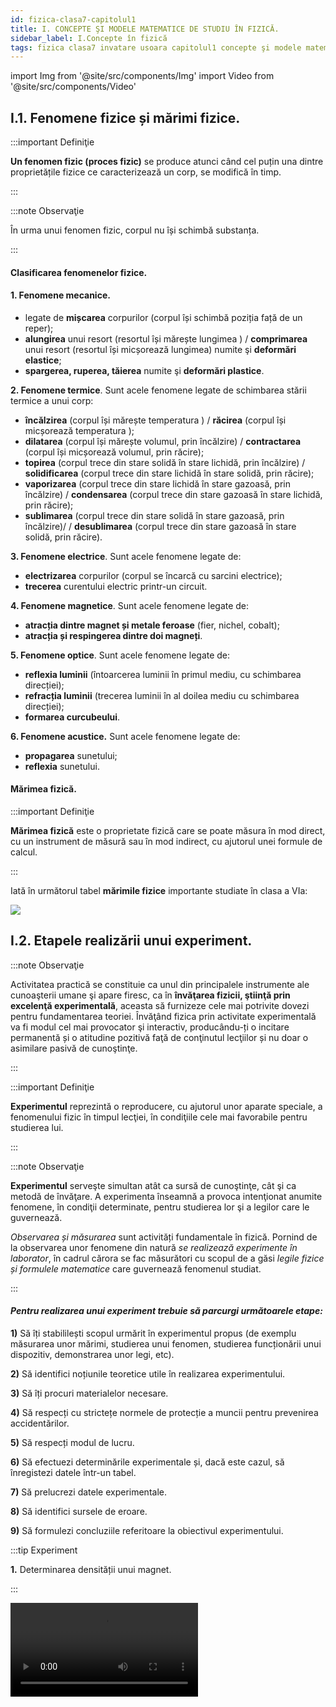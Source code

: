 ```yaml
---
id: fizica-clasa7-capitolul1
title: I. CONCEPTE ŞI MODELE MATEMATICE DE STUDIU ÎN FIZICĂ.
sidebar_label: I.Concepte în fizică
tags: fizica clasa7 invatare usoara capitolul1 concepte şi modele matematice de studiu în fizică
---
```


import Img from '@site/src/components/Img'
import Video from '@site/src/components/Video'



## I.1. Fenomene fizice și mărimi fizice.

:::important Definiţie

**Un fenomen fizic (proces fizic)** se produce atunci când cel puțin una dintre proprietățile fizice ce caracterizează un corp, se modifică în timp.

:::


:::note Observaţie

În urma unui fenomen fizic, corpul nu își schimbă substanța. 

:::




#### Clasificarea fenomenelor fizice.


#### 1. Fenomene mecanice.

- legate de **mișcarea** corpurilor (corpul își schimbă poziția față de un reper);
- **alungirea** unui resort (resortul își mărește lungimea ) / **comprimarea** unui resort (resortul își micșorează lungimea) numite şi **deformări elastice**;
- **spargerea, ruperea, tăierea** numite şi **deformări plastice**.



**2. Fenomene termice**. Sunt acele fenomene legate de schimbarea stării termice a unui corp:

- **încălzirea** (corpul își mărește temperatura ) / **răcirea**  (corpul își micșorează temperatura );
- **dilatarea** (corpul își mărește volumul, prin încălzire)  / **contractarea** (corpul își micșorează volumul, prin răcire);
- **topirea** (corpul trece din stare solidă în stare lichidă, prin încălzire) / **solidificarea** (corpul trece din stare lichidă în stare solidă, prin răcire);
- **vaporizarea** (corpul trece din stare lichidă în stare gazoasă, prin încălzire) / **condensarea** (corpul trece din stare gazoasă în stare lichidă, prin răcire);
- **sublimarea** (corpul trece din stare solidă în stare gazoasă, prin încălzire)/ / **desublimarea** (corpul trece din stare gazoasă în stare solidă, prin răcire).
 


**3. Fenomene electrice**. Sunt acele fenomene legate de:

- **electrizarea** corpurilor (corpul se încarcă cu sarcini electrice);
- **trecerea** curentului electric printr-un circuit.




**4. Fenomene magnetice**. Sunt acele fenomene legate de:

- **atracția dintre magnet și metale feroase** (fier, nichel, cobalt);
- **atracția și respingerea dintre doi magneți**.


**5. Fenomene optice**. Sunt acele fenomene legate de:

- **reflexia luminii** (întoarcerea luminii în primul mediu, cu schimbarea direcției);
- **refracția luminii** (trecerea luminii în al doilea  mediu cu schimbarea direcției);
- **formarea curcubeului**.


**6. Fenomene acustice.** Sunt acele fenomene legate de:

- **propagarea** sunetului;
- **reflexia** sunetului.



#### Mărimea fizică.

:::important Definiţie

**Mărimea fizică** este o proprietate fizică care se poate măsura în mod direct, cu un instrument de măsură sau în mod indirect, cu ajutorul unei formule de calcul.

:::

Iată în următorul tabel **mărimile fizice** importante studiate în clasa a VIa:


<Img src="fizica/clasa7/capitolul1/1_1_Poza1_TabelMarimiFizice.jpg" />








## I.2. Etapele realizării unui experiment.


:::note Observaţie

Activitatea practică se constituie ca unul din principalele instrumente ale cunoaşterii umane şi apare firesc, ca în **învăţarea fizicii, ştiinţă prin excelenţă experimentală**, aceasta să furnizeze cele mai potrivite dovezi pentru fundamentarea teoriei. Învăţând fizica prin activitate experimentală va fi modul cel mai provocator şi interactiv, producându-ți o incitare permanentă și o atitudine pozitivă faţă de conţinutul lecţiilor și nu doar o asimilare pasivă de cunoştinţe.

:::




:::important Definiţie

**Experimentul** reprezintă o reproducere, cu ajutorul unor aparate speciale, a fenomenului fizic în timpul lecţiei, în condiţiile cele mai favorabile pentru studierea lui. 

:::



:::note Observaţie

**Experimentul** serveşte simultan atât ca sursă de cunoştinţe, cât şi ca metodă de învăţare. A experimenta înseamnă a provoca intenţionat anumite fenomene, în condiţii determinate, pentru studierea lor şi a legilor care le guvernează.

_Observarea și măsurarea_ sunt activități fundamentale în fizică. Pornind de la observarea unor fenomene din natură _se realizează experimente în laborator_, în cadrul cărora se fac măsurători cu scopul de a găsi _legile fizice și formulele matematice_ care guvernează fenomenul studiat.

:::


#### _Pentru realizarea unui experiment trebuie să parcurgi următoarele etape:_


**1)**	Să îți stabililești scopul urmărit în experimentul propus (de exemplu măsurarea unor mărimi, studierea unui fenomen, studierea funcționării unui dispozitiv, demonstrarea unor legi, etc).

**2)**	Să identifici noțiunile teoretice utile în realizarea experimentului.

**3)**	Să îți procuri  materialelor necesare.

**4)**	Să respecți cu strictețe normele de protecție a muncii pentru prevenirea accidentărilor.

**5)**	Să respecți modul de lucru.

**6)**	Să efectuezi determinările experimentale și, dacă este cazul, să înregistezi datele într-un tabel.

**7)**	Să prelucrezi datele experimentale.

**8)**	Să identifici sursele de eroare.

**9)**	Să formulezi concluziile  referitoare la obiectivul experimentului.





:::tip Experiment

**1.** Determinarea densității unui magnet.

:::


<Video src="https://www.youtube.com/embed/Z9sNM5yP1LE" />




**Materiale necesare:**: 3 magneți naturali de diferite dimensiuni, cântar sau balanță, cilindru gradat cu apă, riglă, hârtie milimetrică (foaie de matematică).



**Modul de lucru:** 

- Cântărește, pe rând, fiecare magnet pentru a determina masa lor.
- Măsoară volumul fiecărui magnet cu cilindrul gradat.
- Completează  datele în următorul tabel și prelucrează-le.




<Img src="fizica/clasa7/capitolul1/1_2_Experiment_Poza1_Tabel.jpg" />


- Dă rezultatul măsurării:

<Img src="fizica/clasa7/capitolul1/1_2_Experiment_Poza2_RezultatulMasurarii.jpg" />

- Reprezintă grafic masa corpului  în funcție de volumul lui. Vei obține o linie dreaptă. Dacă îți alegi un punct arbitrar de pe dreaptă, vei afla masa corpului la un anumit volum al său. De exemplu pentru punctul roșu: avem  m = 18,5g  și V = 4cm<sup>3</sup> .

<Img src="fizica/clasa7/capitolul1/1_2_Experiment_Poza3_Grafic.jpg" />


- **Ce observi?** Pentru o anumită substanță, cu cât crește masa sa, cu atât crește și volumul său. 

**Concluzia experimentului:** 
- Densitatea este o constantă pentru o anumită substanță, fiind egală cu raportul dintre masa și volumul corpului.





:::tip Experiment

**2.** Verificarea experimentală a teoremei lui Pitagora.

:::


<Video src="https://www.youtube.com/embed/0adcK-6uPxM" />




**Materiale necesare:**: riglă, hârtie milimetrică (foaie de matematică).



**Modul de lucru:** 

- Desenează pe hârtia milimetrică trei triungiuri dreptunghice de diferite dimensiuni.
- Măsoară,  pentru fiecare, lungimea ipotenuzei (latura opusă unghiului drept) și a celor două catete.
- Completează  datele în următorul tabel și prelucrează-le.





<Img src="fizica/clasa7/capitolul1/1_2_Experiment2_Poza1_Tabel.jpg" />


- **Ce observi?** Cu cât crește ipotenuza la pătrat, cu atât crește și suma pătratelor catetelor.



<Img src="fizica/clasa7/capitolul1/1_2_Experiment2_Poza2_Grafic.jpg" />



**Concluzia experimentului:** 
- Într-un triunghi dreptunghic, pătratul ipotenuzei este egal cu suma pătratelor celor două catete.


:::caution Aplică ce ai învăţat: Tema 1

- În cele trei triunghiuri dreptunghice de la experimentul nr. 2, trasează înălțimea corespunzătoare ipotenuzei și notează piciorul perpendicularei pe ipotenuză. 
- Măsoară, cu ajutorul riglei, aceste înălțimi și proiecțiile catetelor pe ipotenuză.  
- Completează determinările tale în tabelele următoare și prelucrează datele:

<Img src="fizica/clasa7/capitolul1/1_2_Tema_Poza1_Tabel.jpg" />

:::




:::caution Aplică ce ai învăţat: Tema 2
- Compară rezultatele obținute în ultimele două coloane ale tabelului și trage concluzia experimentului tău. Egalitatea obținută de tine se numește **Teorema înălțimii.**  Scrie enunțul acestei teoreme.

<Img src="fizica/clasa7/capitolul1/1_2_Tema_Poza2_Tabel.jpg" />

:::





:::caution Aplică ce ai învăţat: Tema 3
- Compară rezultatele obținute în ultimele două coloane ale tabelului și trage concluzia experimentului tău. Egalitatea obținută de tine se numește **Teorema catetei.**  Scrie enunțul acestei teoreme.

:::



<br></br>


## I.3. Mărimi fizice scalare și vectoriale


#### Marea majoritatea mărimilor pot fi adunate aritmetic, de exemplu:

- La piață vânzătorul a pus pe un taler un pepene și pe celălalt taler al balanței a pus două mase marcate de 4kg și de 0,5kg, adică pepenele cântărește 4,5kg.
- Când îți faci temele la matematică stai 1h și la fizică 0,5h , în total 1,5h.
- În experimentul nr.1 ai determinat  masa, volumul și densitatea unui magnet. În afară de valoarea lor numerică și unitatea de măsură mai poți să spui și altceva despre aceste trei mărimi fizice? Răspunsul este nu. 

#### Există cazuri când anumite mărimi nu pot fi adunate algebric, de exemplu:
- Te joci cu o minge și o arunci pe diferite direcții: în sus, în jos, pe oblică. Mingea se deplasează pe direcția pe care ai împins-o tu cu o anumită forță. Ca să știi totul despre forța cu care tu acționezi asupra mingiei, în afară de valoarea numerică a forței tale, de unitatea de măsură, mai trebuie să spui și pe ce direcție și în ce sens ai aruncat-o.
- Doi băieți trag de o mașinuță în sensuri opuse și , surpriză, mașinuța stă pe loc.
- Dacă pleci din punctul 0 și te deplasezi spre est 6m (A), apoi spre nord 8m(B), apoi spre vest 15m (C), vei constata că în punctul C ești la 12m față de 0 și nu la 6m+8m+15m =29m.


<Img src="fizica/clasa7/capitolul1/1_3_Exemplul6_Poza1_DesenDeplasareCorp.jpg" />


#### Deci, nu toate mărimile fizice sunt la fel, unele sunt scalare, altele vectoriale.





:::important Definiţie

**Mărimea fizică scalară (pe scurt, scalar)** este mărimea care se caracterizează complet prin :
- **Valoare numerică**;
- **Unitate de măsură**.

Marea majoritatea mărimilor fizice sunt scalare: lungimea, aria, volumul, timpul, masa, densitatea, temperatura, intensitatea curentului electric, tensiunea electrică, etc.
 

:::


:::important Definiţie

**Mărimea fizică vectorială (pe scurt, vector)** este mărimea care se caracterizează complet prin:
- **Valoare numerică (modul)**;
- **Unitate de măsură**;
- **Orientare**:
  - **Direcție**;		
  - **Sens**. 

:::


**Pentru a diferenția un scalar de un vector, mărimii vectoriale i se pune deasupra simbolului, o săgetuță**.


#### Exemple de mărimi vectoriale:

<Img src="fizica/clasa7/capitolul1/1_3_MarimiVectoriale_Poza1_Exemple.jpg" />


Cuvântul **scalar** derivă din latinescul scalaris, o formă adjectivală a lui scala (termen latin care înseamnă „scară”). Dacă ordonezi mai mulți țăruși după înălțimea lor, arată ca o scară.

Cuvântul **vector** provine din latină, în care înseamnă purtător.


:::note Observaţie

În continuare vei afla cum se lucrează cu vectori, întrucât ei se adună altfel decât scalarii (aceștia din urmă, având numai valoare numerică, fără orientare, se adună ca orice numere).
Atât în programa școlară, cât și în manual, operațiile cu vectori sunt amestecate cu diferite tipuri de forțe, în următorul capitol nr. II. Eu am sistematizat diferit materia și voi da în continuare reprezentarea grafică a unui vector și operațiile cu vectori.

:::



## I.4. Reprezentarea grafică a unui vector.


#### Pentru a reprezenta grafic un vector trebuie desenat:

- Un punct de aplicație, numit originea vectorului și notat cu 0.
- Direcția vectorului, care este dată de o dreaptă.
- Cu ajutorul unui etalon, se măsoară cu rigla valoarea (modulul) vectorului.
- Sensul vectorului care este dat de o săgeată.


Să recapitulăm direcțiile spațiului, care sunt o infinitate. Dintre acestea, două sunt principale: **verticala** și **orizontala**, restul până la o infinitate sunt diferite direcții oblice, cu orizontala, respectiv verticala.

:::important Definiţie

**Direcția orizontală** este direcția dată de suprafața unui lichid dintr-un vas în repaus. Ea are două sensuri: spre dreapta și spre stânga.

:::

<Img src="fizica/clasa7/capitolul1/1_4_Poza1_DirectiaOrizontala.jpg" />



:::important Definiţie

**Direcția verticală** este direcția dată de direcția unui fir cu plumb, lăsat liber. Ea are două sensuri: în sus și în jos.

:::


<Img src="fizica/clasa7/capitolul1/1_4_Poza2_DirectiaVerticala.jpg" />


:::note Observaţie

Direcția verticală este perpendiculară pe cea orizontală.

:::



Direcția oblică se desenează cu ajutorul raportorului. Se așază linia raportorului (cea care unește 0° cu 180°) pe direcția principală (verticală sau orizontală), cu mijlocul ei în punctul 0 al vectorului și de la direcția respectivă se măsoară unghiul direcției oblice cu cea principală.


:::important Definiţie

**Direcția est-vest (E-V)** este direcția dată de mersul Soarelui pe bolta cerească de la răsărit (E) la apus (V). Ea are două sensuri: spre est (dreapta) și spre vest (stânga). **Ea se reprezintă pe orizontală**.

:::


:::important Definiţie
**Direcția nord-sud (N-S)**  este direcția dată de orientarea unui magnet lăsat liber (suspendat de un fir, de un ac sau pe apă). Ea are două sensuri : spre N (în sus) și spre S (în jos). **Ea se reprezintă pe verticală**.

:::


:::caution Problema model 1: Reprezintă grafic următorii vectori:

**a)** Un călător se deplasează 10 km, pe o șosea dreaptă, spre est.

#### Rezolvare:

Deci, d = 10km, direcție orizontală, sensul spre dreapta.

Etalon: 1cm = 2km

- Ca să punem punctul de aplicație trebuie să vedem sensul vectorului. Acesta fiind spre dreapta, vom pune 0 în stânga paginii.
- Ca să aflăm lungimea segmentului vectorului, împărțim valoarea (modulul) vectorului la etalon: 10 : 2 = 5cm.
- Desenăm un segment de 5cm pe orizontală și în vârf îi punem săgeata care arată sensul lui. Lângă săgeată notăm vectorul.


<Img src="fizica/clasa7/capitolul1/1_4_Poza3_ProblemaModel1_a.jpg" />



:::



:::caution Problema model 1: Reprezintă grafic următorii vectori:

**b)** Un corp este aruncat cu o viteză de 120 km/h, pe verticală, în jos.

#### Rezolvare:

Deci, v = 120km/h, direcție verticală, sensul în jos.

Etalon: 1cm = 40km/h

- Ca să punem punctul de aplicație trebuie să vedem sensul vectorului. Acesta fiind în jos, vom pune 0 în susul paginii.
- Ca să aflăm lungimea segmentului vectorului, împărțim valoarea ( modulul)  vectorului la etalon: 120 : 40 = 3cm
- Desenăm un segment de 3cm pe verticală și în vârf îi punem săgeata care arată sensul lui. Lângă săgeată notăm vectorul.

<Img src="fizica/clasa7/capitolul1/1_4_Poza4_ProblemaModel1_b.jpg" />




:::



:::caution Problema model 1: Reprezintă grafic următorii vectori:

**c)** Asupra unui corp  acționează o forță de 1800N, pe o direcție ce face un unghi de 50° cu verticala, în sus.


<Video src="https://www.youtube.com/embed/LJU5neT0qd8" />


#### Rezolvare:

Deci, F = 1800N, direcție cu un unghi de 50° cu verticala, sensul în sus.
Etalon: 1cm = 300 N

- Ca să punem punctul de aplicație trebuie să vedem sensul vectorului. Acesta fiind în sus, vom pune 0 în josul paginii.
- Ca să aflăm lungimea segmentului vectorului, împărțim valoarea (modulul) vectorului la etalon: 1800 : 300 = 6cm
- Desenăm punctată direcția principală, punem linia raportorului pe ea, cu mijlocul ei în 0 și măsurăm unghiul de 50° cu verticala. Pe această direcție oblică desenăm un segment de 6cm și în vârf îi punem săgeata care arată sensul lui. Lângă săgeată notăm vectorul.

<Img src="fizica/clasa7/capitolul1/1_4_Poza5_ProblemaModel1_c.jpg" />



:::






:::caution Problema model 1: Reprezintă grafic următorii vectori:

**d)** Un corp se deplasează accelerat cu o accelerație de 42m/s<sup>2</sup>, pe o direcție ce face un unghi de 30° cu orizontala, în sus.

#### Rezolvare:

Deci, a = 42m/s<sup>2</sup>, direcție cu un unghi de 30° cu orizontala, sensul în sus.
Etalon:  1cm = 6m/s<sup>2</sup> 


- Ca să punem punctul de aplicație trebuie să vedem sensul vectorului. Acesta fiind în sus, vom pune 0 în josul paginii.
- Ca să aflăm lungimea segmentului vectorului, împărțim valoarea (modulul) vectorului la etalon:  42 : 6 = 7cm
- Desenăm punctată direcția principală, punem linia raportorului pe ea, cu mijlocul ei în 0 și măsurăm unghiul de 30° cu orizontala. Pe această direcție oblică desenăm un segment de 7cm și în vârf îi punem săgeata care arată sensul lui. Lângă săgeată notăm vectorul.


<Img src="fizica/clasa7/capitolul1/1_4_Poza6_ProblemaModel1_d.jpg" />



:::



:::caution Problemă model

**2.** Care dintre următoarele mărimi fizice sunt scalare, respectiv vectoriale ?
- Aria (S) – scalar
- Timpul (t) – scalar
- Accelerația (a) – vector
- Forța de frecare (Ff) – vector
- Temperatura (T) - scalar
- Forța de greutate (G) – vector
- Deplasarea (d) - vector


:::




## I.5. Compunerea vectorilor.

:::important Definiţie
**A aduna (a compune) doi (F1 și F2) sau mai mulți vectori** înseamnă a le determina vectorul rezultant (F) .

:::


**Ecuația vectorială este**:

<Img src="fizica/clasa7/capitolul1/1_5_Poza1_EcuatiaVectoriala.jpg" />


#### Pentru a compune vectorii avem două cazuri:


### I.5.1. Compunerea vectorilor coliniari.

:::important Definiţie
**Vectorii coliniari** sunt vectori care au aceeaşi direcţie.

:::

**1. Dacă vectorii coliniari au același sens (unghiul dintre ei este de 0°)** atunci vectorul rezultant are:
- **valoarea numerică** egală cu suma valorilor numerice a vectorilor componenți
- **direcția** comună cu vectorii componenți
- **sensul** comun cu vectorii componenți.


:::note Observaţie
Este la fel ca la adunarea algebrică a numerelor cu același semn (numerele se adună și la rezultat se trece semnul comun).

:::





**2. Dacă vectorii coliniari au sensuri opuse (unghiul dintre ei este de 180°)** atunci vectorul rezultant are:
- **valoarea numerică** egală cu diferența valorilor numerice a vectorilor componenți (se scade cel cu valoarea mai mare minus cel cu valoare mai mică)
- **direcția** comună cu vectorii componenți
- **sensul** vectorului cu valoare mai mare.

:::note Observaţie
Este la fel ca la adunarea algebrică a numerelor cu semne diferite (numerele se scad, cel cu valoare mai mare minus cel cu valoare mai mică și la rezultat se trece semnul numărului mai mare)

:::


:::note Observaţie

La matematică ai învățat că un sistem de coordonate cartezian în două dimensiuni este definit de obicei de două axe în unghi drept una cu cealaltă, formând un plan. 
Axa orizontală este în mod normal etichetată Ox, și axa verticală este notată cu Oy. 
Punctul de intersecție a axelor se numește _origine_ și se notează cu _O_. Pentru a specifica un anume punct pe un sistem de _coordonate_ bidimensional, se indică întâi _unitatea x_ (abscisa), urmată de _unitatea y_ (ordonata).

:::

:::note Observaţie
**Convențional, intersecția celor două axe dă naștere la patru regiuni, denumite cadrane, notate cu numerele romane I (+,+), II (−,+), III (−,−) și IV (+,−)**. 
În primul cadran, ambele coordonate sunt pozitive, în al doilea cadran abscisele sunt negative și ordonatele pozitive, în al treilea cadran ambele coordonate sunt negative iar in al patrulea cadran, abscisele sunt pozitive iar ordonatele negative. 

:::


<Img src="fizica/clasa7/capitolul1/1_5_Poza2_Cele4Cadrane.jpg" />


:::caution Problemă model

**1.** Doi copii trag de o sanie pe un drum orizontal, spre vest, cu forțele F1 = 400N,  respectiv F2 = 800N. Compune cele două forțe ale copiilor.


<Video src="https://www.youtube.com/embed/aJL8s-z6h0k" />

#### Rezolvare:

**Vectorul rezultant are:**
- **valoarea numerică** egală cu suma valorilor numerice a vectorilor componenți, adică F = F1 + F2 = 400N + 800N = 1200N
- **direcția** comună cu vectorii componenți: orizontală
- **sensul** comun cu vectorii componenți: spre stînga.

Pentru a reprezenta vectorul rezultant trebuie să ne alegem un etalon corespunzător, astfel încât să avem loc de desen pe pagina caietului.

**Etalon:** 1cm = 200N

Segmentul vectorului rezultant este de 1200:200 = 6 cm.

<Img src="fizica/clasa7/capitolul1/1_5_Poza3_ProblemaModel1.jpg" />


:::




:::caution Problemă model



**2.** Asupra resortului unui dinamometru suspendat de un suport, acționează două  forțe, una de 60 N, pe verticală în jos, cealaltă de 150 N, pe verticală în sus. Ce forță indică dinamometrul ?


<Video src="https://www.youtube.com/embed/YMEn02epM94" />

#### Rezolvare:

**Vectorul rezultant are:**
- **valoarea numerică** egală cu diferența valorilor numerice a vectorilor componenți, adică F = F2 – F1 = 150N –  60N = 90N
- **direcția** comună cu vectorii componenți: verticală
- **sensul** vectorului cu valoare mai mare: în sus.

Pentru a reprezenta vectorul rezultant trebuie să ne alegem un etalon corespunzător, astfel încât să avem loc de desen pe pagina caietului.

**Etalon:** 1cm = 30N. 

Segmentul vectorului rezultant este de 90:30 = 3 cm.

<Img src="fizica/clasa7/capitolul1/1_5_Poza4_ProblemaModel2.jpg" />


:::





:::caution Problemă model

**3.** Asupra unui dinamometru acționează două forțe, una de 150 N  pe o direcție verticală, sensul în sus. Dinamometrul indică o forță de 90 N, resortul lui fiind alungit pe verticală, în jos. Desenează cea de-a doua forță care acționează asupra resortului dinamometrului. 

#### Rezolvare:

**Etalon:** 1cm = 60N.

**Scriem ecuația vectorială:**

<Img src="fizica/clasa7/capitolul1/1_5_Poza5_ProblemaModel3_EcuatiaVectoriala.jpg" />


**Scriem ecuația scalară** ținînd cont de convenția de semne :
 
-90N = 150N + F<sub>2</sub>  (F se ia cu minus, fiincă este pe verticală în jos, iar F<sub>1</sub> se ia cu plus, fiincă este pe verticală în sus)

F<sub>2</sub> = -90N -150N = -240N . Rezultă că F<sub>2</sub> are un segment de 240 : 60 = 4cm, pe o direcție verticală, sensul în jos (deoarece ne-a dat cu semnul minus).


<Img src="fizica/clasa7/capitolul1/1_5_Poza6_ProblemaModel3_DesenulFortei.jpg" />



:::





### I.5.2. Compunerea vectorilor necoliniari.

:::important Definiţie
**Vectorii necoliniari** sunt vectori care nu au aceeaşi direcţie.

:::



Pentru compunerea vectorilor necoliniari (care nu au aceeași direcție) se aplică două reguli: Regula paralelogramului şi Regula poligonului. 


### I.5.2.1. Regula paralelogramului.


**Regula paralelogramului** se folosește pentru adunarea a doi vectori necoliniari concurenți (care au același punct de aplicație), parcurgând următoarele patru etape:


- Se desenează ce doi vectori astfel încât să aibă același punct de aplicație.
- Cu segmentele celor 2 vectori, se formează un paralelogram (patrulater cu laturile paralele și egale ).
- Se trasează diagonala paralelogramului care are punct comun cu cei doi vectori. Acest segment reprezintă vectorul rezultant , care se notează și i se pune săgeată în capăt.
- Cu rigla măsurăm segmentul vectorului rezultant și cu regula de trei simplă, aflăm valoarea lui numerică.

 


:::caution Problemă model

**1.** Un râu curge spre est cu o viteză de 60km/h. O barcă merge pe râu în sensul lui de curgere cu viteza de 100km/h, pe o direcție ce face un unghi de 30° față de malul râului. Care este viteza bărcii față de mal? Reprezintă grafic la scara: 1cm = 20 km/h.

#### Rezolvare:

v1 = 60km/h, direcție orizontală, sensul spre dreapta

v2 = 100km/h, direcție ce face un unghi de 30° cu orizontala, în sus.

**Etalon:** 1cm = 20 km/h.


<Img src="fizica/clasa7/capitolul1/1_5_Poza7_RegulaParalelogramului.jpg" />



:::


<br></br>


<Video src="https://www.youtube.com/embed/5WvouafAtUk" />




### I.5.2.2. Regula poligonului.


**Regula poligonului** se folosește pentru adunarea mai multor vectori necoliniari  neconcurenți (care nu au același punct de aplicație), parcurgând următoarele etape:


- Se desenează primul vector.
- Al doilea vector se desenează cu originea în vârful primului vector, păstrându-i direcția.
- Al treilea vector se desenează cu originea în vârful celui de-al doilea vector, păstrându-i direcția ș.a.m.d. până reprezentăm toți vectorii.
- Vectorul rezultant este segmentul care se obține prin unirea originii (0) cu vârful ultimului vector, având vârful în vârful ultimului vector.
- Valoarea vectorului rezultant o obținem prin măsurarea segmentului său cu rigla și apoi înmulțim cu etalonul dat (ales).


:::caution Problemă model

**1.** Un biciclist merge către est 20km, apoi către sud 40km, apoi către vest 80km și către nord 60km. Determină vectorul rezultant, adică la ce distanță a ajuns biciclisul față de reper (0).

#### Rezolvare:

d1 = 20km, direcție orizontală, spre dreapta

d1 = 40km, direcție verticală, în jos

d1 = 80km, direcție orizontală, spre stânga

d1 = 60km, direcție verticală, în sus


<Img src="fizica/clasa7/capitolul1/1_5_Poza8_AdunareaVectorilorNecoliniariNeconcurenti.jpg" />


**Etalon:** 1cm = 10 km.

- Reprezentăm primul vector deplasare d1. Al II-lea vector îi punem punctul de aplicație în vârful primului, ș.a.m.d. până reprezentăm toți cei patru vectori.
- Vectorul rezultant este segmentul care se obține prin unirea originii(0) cu vârful ultimului vector, având vârful în vârful ultimului vector.
- Valoarea vectorului rezultant o obținem prin măsurarea segmentului său cu rigla și apoi înmulțim cu etalonul dat : d = 6,3 ∙ 10 = 63 km. Deci, biciclistul se află la o distanță de 63km față de punctul de plecare, după toată cursa.

<Img src="fizica/clasa7/capitolul1/1_5_Poza9_RegulaPoligonului.jpg" />



:::

<br></br>



<Video src="https://www.youtube.com/embed/O5QRonDNS7o" />





## I.6. Descompunerea unui vector.

### I.6.1. Descompunerea unui vector după două direcții reciproc perpendiculare.



**Descompunerea unui vector după două direcții reciproc perpendiculare** se realizează astfel:

- Din vârful vectorului dat se duc **perpendiculare** pe cele două direcții Ox și Oy.
- Scriem ecuația vectorială:

<Img src="fizica/clasa7/capitolul1/1_6_Poza1_EcuatiaVectoriala.jpg" />

- Scriem ecuația scalară:

<Img src="fizica/clasa7/capitolul1/1_6_Poza2_EcuatiaScalara.jpg" />


<Img src="fizica/clasa7/capitolul1/1_6_Poza3_ReprezentareGraficaDescompunereVectori.jpg" />



:::note Observaţie
Descompunerea unui vector după două direcții reciproc perpendiculare  este inversă compunerii a doi vectori necoliniari și concurenți, cu regula paralelogramului, cu precizarea că vectorii componenți sunt pe cele două direcții principale : F<sub>x</sub> pe orizontală și F<sub>y</sub> pe verticală. Asfel obținem un dreptunghi care are ca laturi segmentele forțelor componente.
:::


:::caution Problemă model

**1.** Laurențiu bate un cui cu ciocanul cu o forță de 500N într-un perete, ținând cuiul înclinat față de perete cu un unghi α = 38°.  Ce valoare au forțele care compun forța lui Laurențiu ? 

#### Rezolvare:


F = 500 N, direcție ce face un unghi de 38° cu verticala.

Putem afla cele două forțe prin metoda grafică. 

**Etalon**: 1cm = 100N

- 500N : 100N = 5cm reprezintă segmentul forței F și o desenăm. 
- Din vârful vectorului F se duc perpendiculare pe cele două direcții Ox și Oy. Măsurăm cu rigla segmentele vectorilor componenți și înmulțim cu etalonul pentru a le afla valorile.
  - Fx = 3∙100 = 300N
  - Fy = 4∙100 = 400N

<Img src="fizica/clasa7/capitolul1/1_6_Poza4_ProblemaModel1_ReprezentareGrafica.jpg" />

- Scriem ecuația vectorială:

<Img src="fizica/clasa7/capitolul1/1_6_Poza5_ProblemaModel1_EcuatiaVectoriala.jpg" />


- Verificăm cu teorema lui Pitagora:
  -  Scriem ecuația scalară:

<Img src="fizica/clasa7/capitolul1/1_6_Poza6_ProblemaModel1_EcuatiaScalara.jpg" />

- 500<sup>2</sup> =300<sup>2</sup> + 400<sup>2</sup>
- 250000 = 90000 +160000



:::


 

### I.6.2. Descompunerea unui vector după două direcții date.



**Descompunerea unui vector după două direcții date Δ1 și Δ2** se realizează în felul următor:


- Din vârful vectorului se duc paralele la cele două direcții date.



- Scriem ecuația vectorială:

<Img src="fizica/clasa7/capitolul1/1_6_Poza7_EcuatiaVectoriala2.jpg" />

- Scriem ecuația scalară:

<Img src="fizica/clasa7/capitolul1/1_6_Poza8_EcuatiaScalara2.jpg" />


<Img src="fizica/clasa7/capitolul1/1_6_Poza9_ReprezentareGraficaDescompunereVector.jpg" />


:::note Observaţie
Descompunerea unui vector după două direcții date este inversă compunerii a doi vectori necoliniari și concurenți, cu regula paralelogramului.

:::

